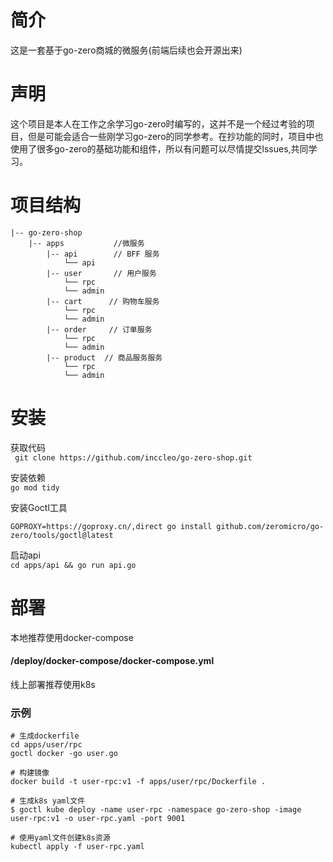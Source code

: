 # 简介
这是一套基于go-zero商城的微服务(前端后续也会开源出来)

# 声明  
这个项目是本人在工作之余学习go-zero时编写的，这并不是一个经过考验的项目，但是可能会适合一些刚学习go-zero的同学参考。在抄功能的同时，项目中也使用了很多go-zero的基础功能和组件，所以有问题可以尽情提交lssues,共同学习。     

# 项目结构
```
|-- go-zero-shop
    |-- apps           //微服务
        |-- api        // BFF 服务
            └── api 
        |-- user       // 用户服务
            └── rpc
            └── admin
        |-- cart      // 购物车服务
            └── rpc
            └── admin
        |-- order     // 订单服务
            └── rpc
            └── admin
        |-- product  // 商品服务服务
            └── rpc
            └── admin
```
# 安装
获取代码  
` git clone https://github.com/inccleo/go-zero-shop.git`

安装依赖  
`go mod tidy`


安装Goctl工具

`GOPROXY=https://goproxy.cn/,direct go install github.com/zeromicro/go-zero/tools/goctl@latest`

启动api  
`cd apps/api && go run api.go`



# 部署
本地推荐使用docker-compose 
#### /deploy/docker-compose/docker-compose.yml

线上部署推荐使用k8s
### 示例 
```
# 生成dockerfile
cd apps/user/rpc
goctl docker -go user.go

# 构建镜像
docker build -t user-rpc:v1 -f apps/user/rpc/Dockerfile .

# 生成k8s yaml文件
$ goctl kube deploy -name user-rpc -namespace go-zero-shop -image user-rpc:v1 -o user-rpc.yaml -port 9001

# 使用yaml文件创建k8s资源
kubectl apply -f user-rpc.yaml
```
